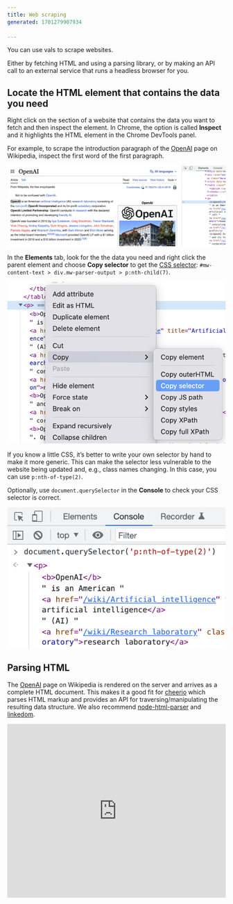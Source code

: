 ```yaml
---
title: Web scraping
generated: 1701279907934

---
```


You can use vals to scrape websites.

Either by fetching HTML and using a parsing library, or by making an API call to
an external service that runs a headless browser for you.

## Locate the HTML element that contains the data you need

Right click on the section of a website that contains the data you want to fetch
and then inspect the element. In Chrome, the option is called **Inspect** and it
highlights the HTML element in the Chrome DevTools panel.

For example, to scrape the introduction paragraph of the
[OpenAI](https://en.wikipedia.org/wiki/OpenAI) page on Wikipedia, inspect the
first word of the first paragraph.

![Screenshot 2023-06-24 at 21.54.10.png](./web-scraping/screenshot_2023-06-24_at_215410.png)

In the **Elements** tab, look for the the data you need and right click the
parent element and choose **Copy selector** to get the
[CSS selector](https://developer.mozilla.org/en-US/docs/Web/CSS/CSS_Selectors):
`#mw-content-text > div.mw-parser-output > p:nth-child(7)`.

![Screenshot 2023-06-25 at 08.15.00.png](./web-scraping/screenshot_2023-06-25_at_081500.png)

If you know a little CSS, it’s better to write your own selector by hand to make
it more generic. This can make the selector less vulnerable to the website being
updated and, e.g., class names changing. In this case, you can use
`p:nth-of-type(2)`.

Optionally, use `document.querySelector` in the **Console** to check your CSS
selector is correct.

![Screenshot 2023-06-25 at 09.36.35.png](./web-scraping/screenshot_2023-06-25_at_093635.png)

## Parsing HTML

The [OpenAI](https://en.wikipedia.org/wiki/OpenAI) page on Wikipedia is rendered
on the server and arrives as a complete HTML document. This makes it a good fit
for [cheerio](https://www.val.town/examples/packages/cheerio) which parses HTML
markup and provides an API for traversing/manipulating the resulting data
structure. We also recommend
[node-html-parser](https://www.val.town/examples/packages/node-html-parser) and
[linkedom](https://www.val.town/search?q=linkedom).

<div class="not-content">
  <iframe src="https://www.val.town/embed/vtdocs.webscrapeWikipediaIntro" width="100%" frameborder="no" style="height: 400px;">
    &#x20;
  </iframe>
</div>
